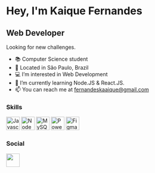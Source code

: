 <h1>Hey, I'm Kaique Fernandes</h1>
<h2>Web Developer</h2>
<p>Looking for new challenges.</p>

- 📚 Computer Science student
- 📍 Located in São Paulo, Brazil
- 💻 I’m interested in Web Development
- 🧠 I’m currently learning Node.JS & React.JS.
- 📫 You can reach me at fernandeskaaique@gmail.com

### Skills

<a href="https://developer.mozilla.org/en-US/docs/Web/JavaScript" target="_blank" rel="noreferrer"><img src="https://raw.githubusercontent.com/danielcranney/readme-generator/main/public/icons/skills/javascript-colored.svg" width="36" height="36" alt="Javascript" /></a> <a href="https://nodejs.org/en/" target="_blank" rel="noreferrer"><img src="https://raw.githubusercontent.com/danielcranney/readme-generator/main/public/icons/skills/nodejs-colored.svg" width="36" height="36" alt="NodeJS" /></a> <a href="https://www.mysql.com/" target="_blank" rel="noreferrer"><img src="https://raw.githubusercontent.com/danielcranney/readme-generator/main/public/icons/skills/mysql-colored.svg" width="36" height="36" alt="MySQL" /></a> <a href="https://www.microsoft.com/en-us/power-platform/products/power-bi" target="_blank" rel="noreferrer"><img src="https://banner2.cleanpng.com/20180708/hit/aawf0uur5.webp" width="36" height="36" alt="PowerBI" /></a> <a href="https://www.figma.com/" target="_blank" rel="noreferrer"><img src="https://raw.githubusercontent.com/danielcranney/readme-generator/main/public/icons/skills/figma-colored.svg" width="36" height="36" alt="Figma" /></a>

### Social 

<a href="https://www.linkedin.com/in/kaiquefsantos" target="_blank" rel="noreferrer"> <picture> <source media="(prefers-color-scheme: dark)" srcset="https://raw.githubusercontent.com/danielcranney/readme-generator/main/public/icons/socials/linkedin-dark.svg" /> <source media="(prefers-color-scheme: light)" srcset="https://raw.githubusercontent.com/danielcranney/readme-generator/main/public/icons/socials/linkedin.svg" /> <img src="https://raw.githubusercontent.com/danielcranney/readme-generator/main/public/icons/socials/linkedin.svg" width="36" height="36" /> </picture> </a>
